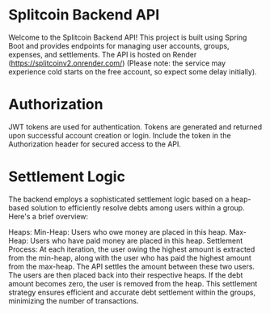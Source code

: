 # Splitcoin Backend API
Welcome to the Splitcoin Backend API! This project is built using Spring Boot and provides endpoints for managing user accounts, groups, expenses, and settlements. The API is hosted on Render (https://splitcoinv2.onrender.com/) (Please note: the service may experience cold starts on the free account, so expect some delay initially).

# Authorization
JWT tokens are used for authentication. Tokens are generated and returned upon successful account creation or login. Include the token in the Authorization header for secured access to the API.

# Settlement Logic
The backend employs a sophisticated settlement logic based on a heap-based solution to efficiently resolve debts among users within a group. Here's a brief overview:

Heaps:
Min-Heap: Users who owe money are placed in this heap.
Max-Heap: Users who have paid money are placed in this heap.
Settlement Process:
At each iteration, the user owing the highest amount is extracted from the min-heap, along with the user who has paid the highest amount from the max-heap.
The API settles the amount between these two users.
The users are then placed back into their respective heaps.
If the debt amount becomes zero, the user is removed from the heap.
This settlement strategy ensures efficient and accurate debt settlement within the groups, minimizing the number of transactions.
